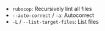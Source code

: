 - `rubocop`: Recursively lint all files
- `--auto-correct` / `-a`: Autocorrect
- `-L` / `--list-target-files`: List files
